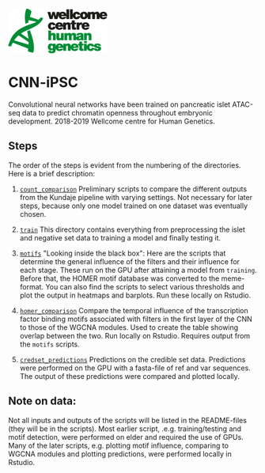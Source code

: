 ![Picture](images/Logo_of_the_Wellcome_Center_for_Human_Genetics.png)
# CNN-iPSC
Convolutional neural networks have been trained on pancreatic islet ATAC-seq data to predict chromatin openness throughout embryonic development. 2018-2019 Wellcome centre for Human Genetics.

## Steps
The order of the steps is evident from the numbering of the directories.
Here is a brief description:
1. [`count_comparison`](./1.count_comparison) Preliminary scripts to compare the different outputs from the Kundaje pipeline with varying settings. Not necessary for later steps, because only one model trained on one dataset was eventually chosen.
2. [`train`](./2.train) This directory contains everything from preprocessing the islet and negative set data to training a model and finally testing it.
3. [`motifs`](./3.motifs) "Looking inside the black box": Here are the scripts that determine the general influence of the filters and their influence for each stage. These run on the GPU after attaining a model from `training`.
Before that, the HOMER motif database was converted to the meme-format.
You can also find the scripts to select various thresholds and plot the output in heatmaps and barplots. Run these locally on Rstudio.

4. [`homer_comparison`](./4.homer_comparison) Compare the temporal influence of the transcription factor binding motifs associated with filters in the first layer of the CNN to those of the WGCNA modules. Used to create the table showing overlap between the two. Run locally on Rstudio. Requires output from the `motifs` scripts.

5. [`credset_predictions`](./5.credset_predictions) Predictions on the credible set data. Predictions were performed on the GPU with a fasta-file of ref and var sequences. The output of these predictions were compared and plotted locally.

## Note on data:
Not all inputs and outputs of the scripts will be listed in the README-files (they will be in the scripts). Most earlier script, .e.g. training/testing and motif detection, were performed on elder and required the use of GPUs. Many of the later scripts, e.g. plotting motif influence, comparing to WGCNA modules and plotting predictions, were performed locally in Rstudio.
